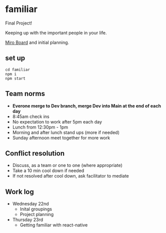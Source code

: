 # familiar
Final Project! 

Keeping up with the important people in your life.

[Miro Board](https://miro.com/welcomeonboard/WnRwTUdXelJWTURKWTVxcG90RVZ0WlM0QUlvZGhNTGlTdUVrY2x2ZHRlWGcyR0s5NEd6WWZZWUtjNmo1SnJYeHwzMDc0NDU3MzYyNzE5MjQ5MDI5?invite_link_id=296578751498) and initial planning.

## set up
```
cd familiar
npm i
npm start
```

## Team norms
* **Everone merge to Dev branch, merge Dev into Main at the end of each day**
* 8:45am check ins
* No expectation to work after 5pm each day
* Lunch from 12:30pm - 1pm
* Morning and after lunch stand ups (more if needed)
* Sunday afternoon meet together for more work

## Conflict resolution
* Discuss, as a team or one to one (where appropriate)
* Take a 10 min cool down if needed
* If not resolved after cool down, ask facilitator to mediate

## Work log
* Wednesday 22nd
  * Inital groupings
  * Project planning
* Thursday 23rd
  * Getting familiar with react-native
